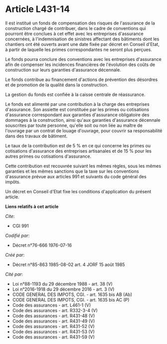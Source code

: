 # Article L431-14

Il est institué un fonds de compensation des risques de l'assurance de la construction chargé de contribuer, dans le cadre de
conventions qui pourront être conclues à cet effet avec les entreprises d'assurance concernées, à l'indemnisation de
sinistres affectant des bâtiments dont les chantiers ont été ouverts avant une date fixée par décret en Conseil d'Etat, à
partir de laquelle les primes correspondantes ne seront plus perçues.

Le fonds pourra conclure des conventions avec les entreprises d'assurance afin de compenser les incidences financières de
l'évolution des coûts de construction sur leurs garanties d'assurance décennale.

Le fonds contribue au financement d'actions de prévention des désordres et de promotion de la qualité dans la construction.

La gestion du fonds est confiée à la caisse centrale de réassurance.

Le fonds est alimenté par une contribution à la charge des entreprises d'assurance. Son assiette est constituée par les
primes ou cotisations d'assurance correspondant aux garanties d'assurance obligatoire des dommages à la construction, ainsi
qu'aux garanties d'assurance décennale souscrites par toute personne, qu'elle soit ou non liée au maître de l'ouvrage par un
contrat de louage d'ouvrage, pour couvrir sa responsabilité dans des travaux de bâtiment.

Le taux de la contribution est de 5 % en ce qui concerne les primes ou cotisations d'assurance des entreprises artisanales et
de 15 % pour les autres primes ou cotisations d'assurance.

Cette contribution est recouvrée suivant les mêmes règles, sous les mêmes garanties et les mêmes sanctions que la taxe sur
les conventions d'assurance prévue aux articles 991 et suivants du code général des impôts.

Un décret en Conseil d'Etat fixe les conditions d'application du présent article.

**Liens relatifs à cet article**

_Cite_:

  - CGI 991

_Codifié par_:

  - Décret n°76-666 1976-07-16

_Créé par_:

  - Décret n°85-863 1985-08-02 art. 4 JORF 15 août 1985

_Cité par_:

  - Loi n°88-1193 du 29 décembre 1988 - art. 38 (V)
  - Loi n°2016-1918 du 29 décembre 2016 - art. 3 (V)
  - CODE GENERAL DES IMPOTS, CGI. - art. 1635 bis AB (Ab)
  - CODE GENERAL DES IMPOTS, CGI. - art. 1635 bis AC (P)
  - Code des assurances - art. L461-1 (V)
  - Code des assurances - art. R332-3-4 (V)
  - Code des assurances - art. R431-48 (V)
  - Code des assurances - art. R431-49 (V)
  - Code des assurances - art. R431-52 (V)
  - Code des assurances - art. R431-53 (V)
  - Code des assurances - art. R431-59 (V)
